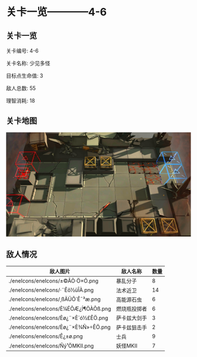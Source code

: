 # 关卡一览————4-6


## 关卡一览

关卡编号: 4-6

关卡名称: 少见多怪

目标点生命值: 3

敌人总数: 55

理智消耗: 18


## 关卡地图
![4-6](./oprMap/4-6.png)

## 敌人情况

| 敌人图片 | 敌人名称 | 数量  |
|---------|-----|-----|
| ./eneIcons/eneIcons/±©ÂÒ·Ö×Ó.png| 暴乱分子  |   8  |
| ./eneIcons/eneIcons/·¨Êõ½üÎÀ.png| 法术近卫  |   14  |
| ./eneIcons/eneIcons/¸ßÄÜÔ´Ê¯³æ.png| 高能源石虫  |   6  |
| ./eneIcons/eneIcons/È¼ÉÕÆ¿Í¶ÖÀÕß.png| 燃烧瓶投掷者  |   6  |
| ./eneIcons/eneIcons/Èø¿¨×È´ó½£ÊÖ.png| 萨卡兹大剑手  |   3  |
| ./eneIcons/eneIcons/Èø¿¨×È¾Ñ»÷ÊÖ.png| 萨卡兹狙击手  |   2  |
| ./eneIcons/eneIcons/Ê¿±ø.png| 士兵  |   9  |
| ./eneIcons/eneIcons/Ñý¹ÖMKII.png| 妖怪MKII  |   7  |
